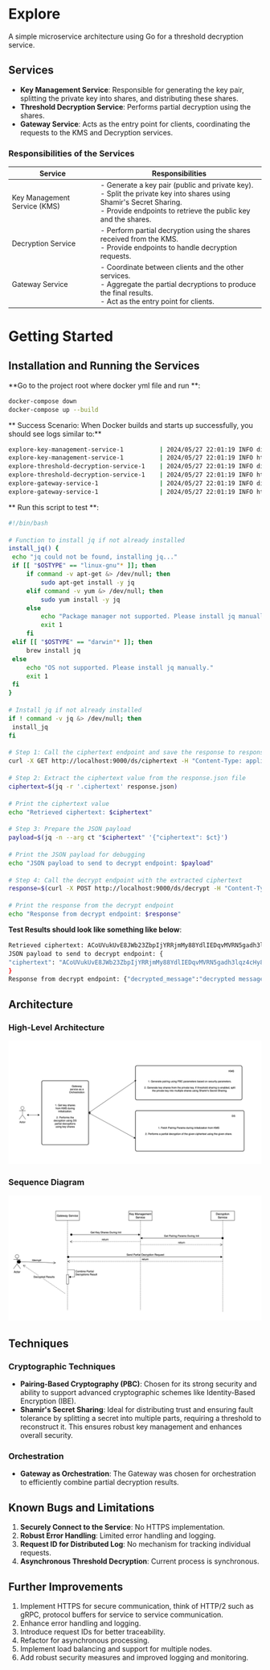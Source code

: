# Explore
A simple microservice architecture using Go for a threshold decryption service. 

## Services

- **Key Management Service**: Responsible for generating the key pair, splitting the private key into shares, and distributing these shares.
- **Threshold Decryption Service**: Performs partial decryption using the shares.
- **Gateway Service**: Acts as the entry point for clients, coordinating the requests to the KMS and Decryption services.

### Responsibilities of the Services

| Service             | Responsibilities                                                                                                                                                                          |
|---------------------|-------------------------------------------------------------------------------------------------------------------------------------------------------------------------------------------|
| Key Management Service (KMS) | - Generate a key pair (public and private key).<br> - Split the private key into shares using Shamir's Secret Sharing.<br> - Provide endpoints to retrieve the public key and the shares. |
| Decryption Service  | - Perform partial decryption using the shares received from the KMS.<br> - Provide endpoints to handle decryption requests.                                                               |
| Gateway Service     | - Coordinate between clients and the other services.<br> - Aggregate the partial decryptions to produce the final results.<br> - Act as the entry point for clients.                      |


# Getting Started
## Installation and Running the Services

**Go to the project root where docker yml file and run **:
   ```sh
   docker-compose down
   docker-compose up --build
   ```
** Success Scenario: When Docker builds and starts up successfully, you should see logs similar to:**
   ```sh
   explore-key-management-service-1          | 2024/05/27 22:01:19 INFO di container is starting up
   explore-key-management-service-1          | 2024/05/27 22:01:19 INFO http server is started successfully addr=0.0.0.0:9001
   explore-threshold-decryption-service-1    | 2024/05/27 22:01:19 INFO di container is starting up
   explore-threshold-decryption-service-1    | 2024/05/27 22:01:19 INFO http server is started successfully addr=0.0.0.0:9002
   explore-gateway-service-1                 | 2024/05/27 22:01:19 INFO di container is starting up
   explore-gateway-service-1                 | 2024/05/27 22:01:19 INFO http server is started successfully addr=0.0.0.0:9000
   ```
** Run this script to test **:
   ```sh
#!/bin/bash

# Function to install jq if not already installed
install_jq() {
    echo "jq could not be found, installing jq..."
    if [[ "$OSTYPE" == "linux-gnu"* ]]; then
        if command -v apt-get &> /dev/null; then
            sudo apt-get install -y jq
        elif command -v yum &> /dev/null; then
            sudo yum install -y jq
        else
            echo "Package manager not supported. Please install jq manually."
            exit 1
        fi
    elif [[ "$OSTYPE" == "darwin"* ]]; then
        brew install jq
    else
        echo "OS not supported. Please install jq manually."
        exit 1
    fi
}

# Install jq if not already installed
if ! command -v jq &> /dev/null; then
    install_jq
fi

# Step 1: Call the ciphertext endpoint and save the response to response.json
curl -X GET http://localhost:9000/ds/ciphertext -H "Content-Type: application/json" -o response.json

# Step 2: Extract the ciphertext value from the response.json file
ciphertext=$(jq -r '.ciphertext' response.json)

# Print the ciphertext value
echo "Retrieved ciphertext: $ciphertext"

# Step 3: Prepare the JSON payload
payload=$(jq -n --arg ct "$ciphertext" '{"ciphertext": $ct}')

# Print the JSON payload for debugging
echo "JSON payload to send to decrypt endpoint: $payload"

# Step 4: Call the decrypt endpoint with the extracted ciphertext
response=$(curl -X POST http://localhost:9000/ds/decrypt -H "Content-Type: application/json" -d "$payload")

# Print the response from the decrypt endpoint
echo "Response from decrypt endpoint: $response"

   ```
**Test Results should look like something like below**:
   ```sh
  Retrieved ciphertext: ACoUVukUvE8JWb23ZbpIjYRRjmMy88YdlIEDqvMVRN5gadh3lqz4cHy8M0M8v0Jo+mtyj/sqPbivO3rphxxzyXkBG7UJ3GDkoL4vmxG8rUxvWiZU89iwESWY+B+XIoEko8SEbSxDJeXJJqZ3rGX/Z+uO4S/Gb001rBD1ci+UOvN3EQ==
JSON payload to send to decrypt endpoint: {
  "ciphertext": "ACoUVukUvE8JWb23ZbpIjYRRjmMy88YdlIEDqvMVRN5gadh3lqz4cHy8M0M8v0Jo+mtyj/sqPbivO3rphxxzyXkBG7UJ3GDkoL4vmxG8rUxvWiZU89iwESWY+B+XIoEko8SEbSxDJeXJJqZ3rGX/Z+uO4S/Gb001rBD1ci+UOvN3EQ=="
}
Response from decrypt endpoint: {"decrypted_message":"decrypted message goes here"}
   ```

## Architecture
### High-Level Architecture

![Project Architecture](./docs/diagrams/HighLevel.png)

### Sequence Diagram
![Project Architecture](./docs/diagrams/Sequence.png)

## Techniques
### Cryptographic Techniques

- **Pairing-Based Cryptography (PBC)**: Chosen for its strong security and ability to support advanced cryptographic schemes like Identity-Based Encryption (IBE).
- **Shamir's Secret Sharing**: Ideal for distributing trust and ensuring fault tolerance by splitting a secret into multiple parts, requiring a threshold to reconstruct it. This ensures robust key management and enhances overall security.

### Orchestration

- **Gateway as Orchestration**: The Gateway was chosen for orchestration to efficiently combine partial decryption results.

## Known Bugs and Limitations

1. **Securely Connect to the Service**: No HTTPS implementation.
2. **Robust Error Handling**: Limited error handling and logging.
3. **Request ID for Distributed Log**: No mechanism for tracking individual requests.
4. **Asynchronous Threshold Decryption**: Current process is synchronous.

## Further Improvements

1. Implement HTTPS for secure communication, think of HTTP/2 such as gRPC, protocol buffers for service to service communication. 
2. Enhance error handling and logging.
3. Introduce request IDs for better traceability.
4. Refactor for asynchronous processing.
5. Implement load balancing and support for multiple nodes.
6. Add robust security measures and improved logging and monitoring.


